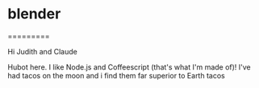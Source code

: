 # blender
=========

Hi Judith and Claude

Hubot here. I like Node.js and Coffeescript (that's what I'm made of)!
I've had tacos on the moon and i find them far superior to Earth tacos
